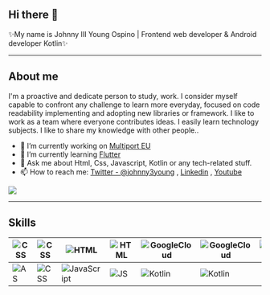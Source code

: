 ## Hi there 👋
✨My name is Johnny III Young Ospino | Frontend web developer & Android developer Kotlin✨

<hr>

## About me

I'm a proactive and dedicate person to study, work.
I consider myself capable to confront any challenge
to learn more everyday, focused on code readability
implementing and adopting new libraries or framework.
I like to work as a team where everyone contributes ideas.
I easily learn technology subjects. I like to share
my knowledge with other people..


- 🔭 I’m currently working on [Multiport EU](https://multiport.com.co/en/home/)
- 🌱 I’m currently learning [Flutter](https://flutter.dev/)
- 💬 Ask me about Html, Css, Javascript, Kotlin or any tech-related stuff.
- 📫 How to reach me: [Twitter - @johnny3young](https://twitter.com/johnny3young) , [Linkedin](https://www.linkedin.com/in/johnny-iii-young-ospino/) , [Youtube](https://www.youtube.com/channel/UCNG23o2mjagAJGf-TNOpZnw)

<img src="https://github-readme-stats.vercel.app/api?username=johnny3young&&show_icons=true&title_color=ffffff&icon_color=bb2acf&text_color=daf7dc&bg_color=151515">


<!--
- ✨ _special_ ✨
- 🔭 I’m currently working on ...
- 🌱 I’m currently learning ...
- 👯 I’m looking to collaborate on ...
- 🤔 I’m looking for help with ...
- 💬 Ask me about ...
- 📫 How to reach me: ...
- 😄 Pronouns: ...
- ⚡ Fun fact: ...
-->

<hr>

## Skills

<!-- ![HTML](https://img.shields.io/badge/-HTML%205-orange)
![CSS](https://img.shields.io/badge/-CSS%203-blue)
![Kotlin](https://img.shields.io/badge/-Kotlin%20-blue)
![JavaScript](https://img.shields.io/badge/-Javascript%20-yellow)
![AS](https://img.shields.io/badge/-Android Studio%20-green)
![Firebase](https://img.shields.io/badge/-Firebase%20-yellow)
![GoogleCloud](https://img.shields.io/badge/-Google Cloud%20-blue) -->

|![CSS](https://img.shields.io/badge/-CSS%203-blue)|![CSS](https://i.ibb.co/zNF9LrT/Css-01-128px.png)|![HTML](https://img.shields.io/badge/-HTML%205-orange)|![HTML](https://i.ibb.co/H7mC6z8/Html-02-128px.png)|![GoogleCloud](https://img.shields.io/badge/-Google Cloud%20-blue)|![GoogleCloud](https://i.ibb.co/XzrZBXv/Google-Cloud-128px.png)|![Firebase](https://img.shields.io/badge/-Firebase%20-yellow)|![Firebase](https://i.ibb.co/nMSxGFx/Firebase-128px.png)
|---------------|---------------|---------------|---------------|---------------|---------------|---------------|---------------|
|![AS](https://img.shields.io/badge/-Android Studio%20-green)|![CSS](https://i.ibb.co/FzR8rmW/Android-01-128px.png)|![JavaScript](https://img.shields.io/badge/-Javascript%20-yellow)|![JS](https://i.ibb.co/ZzVTh5Q/Javascript-02-128px.png)|![Kotlin](https://img.shields.io/badge/-Kotlin%20-blue)|![Kotlin](https://i.ibb.co/L55RrqK/Kotlin-128px.png)|

<!-- | Mouse         | 10.33         | 1         | -->

<!-- ## Find me at
![Twitter](https://i.ibb.co/znh1MRq/Twitter-01-128px.png) ![Youtube](https://i.ibb.co/6rGdVNV/Youtube-01-128px.png) ![Linkedin](https://i.ibb.co/YkbD86D/Linkedin-01-128px.png) -->


